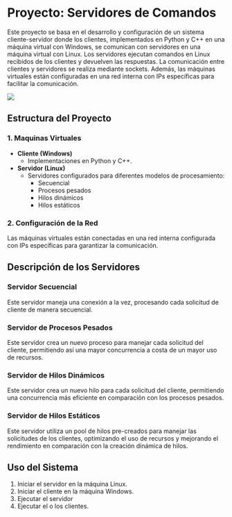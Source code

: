 # Proyecto: Servidores de Comandos

Este proyecto se basa en el desarrollo y configuración de un sistema cliente-servidor donde los clientes, implementados en Python y C++ en una máquina virtual con Windows, se comunican con servidores en una máquina virtual con Linux. Los servidores ejecutan comandos en Linux recibidos de los clientes y devuelven las respuestas. La comunicación entre clientes y servidores se realiza mediante sockets. Además, las máquinas virtuales están configuradas en una red interna con IPs específicas para facilitar la comunicación.

![]([https://drive.google.com/file/d/1cfGvewdD6UzZbalT6dv7NdpLi61ViJ9T/view?usp=sharing](https://images.app.goo.gl/iDxAXXsf2539uxV7A))

## Estructura del Proyecto

### 1. Maquinas Virtuales

- **Cliente (Windows)**
  - Implementaciones en Python y C++.
- **Servidor (Linux)**
  - Servidores configurados para diferentes modelos de procesamiento:
    - Secuencial
    - Procesos pesados
    - Hilos dinámicos
    - Hilos estáticos

### 2. Configuración de la Red

Las máquinas virtuales están conectadas en una red interna configurada con IPs específicas para garantizar la comunicación.

## Descripción de los Servidores

### Servidor Secuencial

Este servidor maneja una conexión a la vez, procesando cada solicitud de cliente de manera secuencial.

### Servidor de Procesos Pesados

Este servidor crea un nuevo proceso para manejar cada solicitud del cliente, permitiendo así una mayor concurrencia a costa de un mayor uso de recursos.

### Servidor de Hilos Dinámicos

Este servidor crea un nuevo hilo para cada solicitud del cliente, permitiendo una concurrencia más eficiente en comparación con los procesos pesados.

### Servidor de Hilos Estáticos

Este servidor utiliza un pool de hilos pre-creados para manejar las solicitudes de los clientes, optimizando el uso de recursos y mejorando el rendimiento en comparación con la creación dinámica de hilos.


## Uso del Sistema

1. Iniciar el servidor en la máquina Linux.
2. Iniciar el cliente en la máquina Windows.
3. Ejecutar el servidor 
4. Ejecutar el o los clientes.
